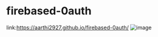 # firebased-0auth

link:https://aarthi2927.github.io/firebased-0auth/
![image](https://github.com/aarthi2927/firebased-0auth/assets/131766048/d00fcd8d-99e1-4ffd-a04b-05be666acfd6)
